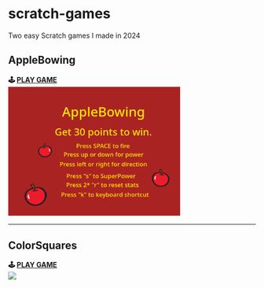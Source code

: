 # scratch-games
Two easy Scratch games I made in 2024

## AppleBowing
**🕹️ [PLAY GAME](https://scratch.mit.edu/projects/978293695)**
<br/>
<img src="media/apple_bowing.png" width="350"/>

---

## ColorSquares
**🕹️ [PLAY GAME](https://scratch.mit.edu/projects/994538191)**
<br/>
<img src="media/colored_squares" width="350"/>
